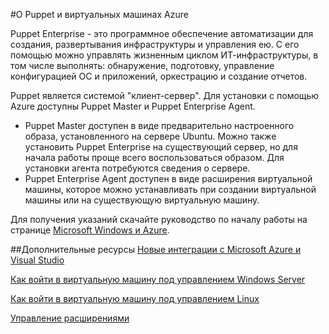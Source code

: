 <properties pageTitle="О Puppet и виртуальных машинах Azure" description="Описывается установка и настройка Puppet на виртуальной машине в Azure" services="virtual-machines" documentationCenter="" authors="KBDAzure" manager="timlt" editor=""/>

<tags ms.service="virtual-machines" ms.workload="infrastructure-services" ms.tgt_pltfrm="vm-windows" ms.devlang="na" ms.topic="article" ms.date="01/23/2015" ms.author="kathydav"/>

#О Puppet и виртуальных машинах Azure

<p>Puppet Enterprise - это программное обеспечение автоматизации для создания, развертывания инфраструктуры и управления ею. С его помощью можно управлять жизненным циклом ИТ-инфраструктуры, в том числе выполнять: обнаружение, подготовку, управление конфигурацией ОС и приложений, оркестрацию и создание отчетов.   

Puppet является системой "клиент-сервер". Для установки с помощью Azure доступны Puppet Master и Puppet Enterprise Agent.

- Puppet Master доступен в виде предварительно настроенного образа, установленного на сервере Ubuntu. Можно также установить Puppet Enterprise на существующий сервер, но для начала работы проще всего воспользоваться образом. Для установки агента потребуются сведения о сервере. 
- Puppet Enterprise Agent доступен в виде расширения виртуальной машины, которое можно устанавливать при создании виртуальной машины или на существующую виртуальную машину.

Для получения указаний скачайте руководство по началу работы на странице [Microsoft Windows и Azure](http://puppetlabs.com/solutions/microsoft).  


##Дополнительные ресурсы
[Новые интеграции с Microsoft Azure и Visual Studio]

[Как войти в виртуальную машину под управлением Windows Server]

[Как войти в виртуальную машину под управлением Linux]

[Управление расширениями]

<!--Link references-->
[Новые интеграции с Microsoft Azure и Visual Studio]: http://puppetlabs.com/blog/new-integrations-windows-azure-and-visual-studio
[Как войти в виртуальную машину под управлением Windows Server]: ../virtual-machines-log-on-windows-server/
[Как войти в виртуальную машину под управлением Linux]: ../virtual-machines-linux-how-to-log-on
[Управление расширениями]: http://go.microsoft.com/fwlink/p/?linkid=390493&clcid=0x409


<!--HONumber=42-->
